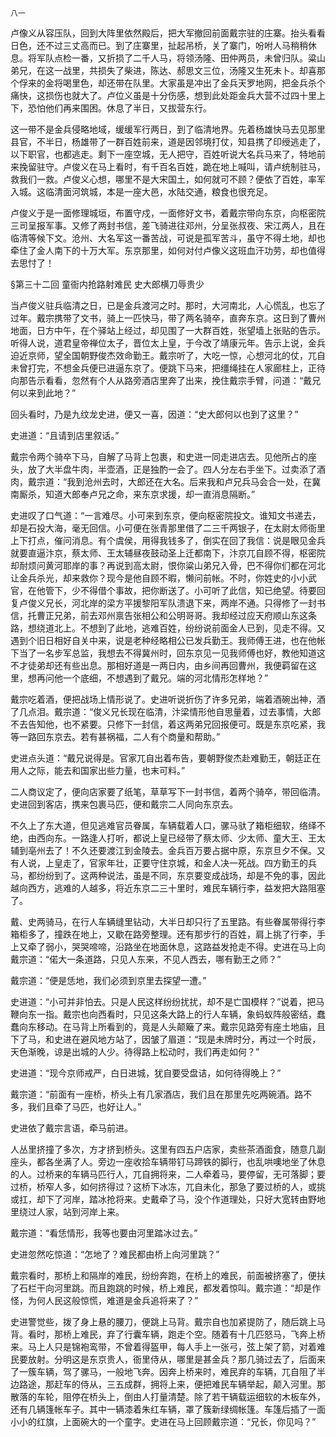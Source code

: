     八一 

   卢像义从容压队，回到大阵里依然殿后，把大军撤回前面戴宗驻的庄寨。抬头看看日色，还不过三丈高而已。到了庄寨里，扯起吊桥，关了寨门，吩咐人马稍稍休息。将军队点检一番，又折损了二千人马，将领汤隆、田仲两员，未曾归队。粱山弟兄，在这一战里，共损失了柴进，陈达、郝思文三位，汤隆又生死未卜。却喜那个俘来的金将喝里色，却还带在队里。大家虽是冲出了金兵天罗地网，把金兵杀个痛快，这损伤也就大了。卢位义虽是十分伤感，想到此处距金兵大营不过四十里上下，恐怕他们再来围困。休息了半日，又拔营东行。

   这一带不是金兵侵略地域，缓缓军行两日，到了临清地界。先着杨雄快马去见那里县官，不半日，杨雄带了一群百姓前来，道是因邻境打仗，知县携了印绶逃走了，以下职官，也都逃走。剩下一座空城，无人把守，百姓听说大名兵马来了，特地前来挽留驻守。卢俊义在马上看时，有千百名百姓，跪在地上喊叫，请卢统制驻马，救我们一救。卢俊义心想，哪里不是大宋国土，如何就可不顾？便依了百姓，率军入城。这临清面河筑城，本是一座大邑，水陆交通，粮食也很充足。

   卢俊义于是一面修理城垣，布置守戍，一面修好文书，着戴宗带向东京，向枢密院三司呈报军事。又修了两封书信，差飞骑进往邓州，分呈张叔夜、宋江两人，且在临清等候下文。沧州、大名军这一番苦战，可说是孤军苦斗，虽守不得土地，却也牵住了金人南下的十万大军。东京那里，如何对付卢像义这班血汗功劳，却也值得去思忖了！

   §第三十二回 童衙内抢路射难民 史大郎横刀辱贵少

   当卢俊义驻兵临清之日，已是金兵渡河之时。那时，大河南北，人心慌乱，也忘了过年。戴宗携带了文书，骑上一匹快马，带了两名骑卒，直奔东京。这日到了曹州地面，日方中午，在个驿站上经过，却见围了一大群百姓，张望墙上张贴的告示。听得人说，道君皇帝禅位太子，晋位太上皇，于今改了靖康元年。告示上说，金兵迫近京师，望全国朝野俊杰效命勤王。戴宗听了，大吃一惊，心想河北的仗，兀自未曾打完，不想金兵便已进逼东京了。便跳下马来，把缰绳挂在人家廊柱上，正待向那告示看看，忽然有个人从路旁酒店里奔了出来，挽住戴宗手臂，问道：“戴兄何以来到此地？”

   回头看时，乃是九纹龙史进，便又一喜，因道：“史大郎何以也到了这里？”

   史进道：“且请到店里叙话。”

   戴宗令两个骑卒下马，自解了马背上包裹，和史进一同走进店去。见他所占的座头，放了大半盘牛肉，半壶酒，正是独酌一会了。四人分左右手坐下。过卖添了酒肉，戴宗道：“我到沧州去时，大郎还在大名。后来我和卢兄兵马会合一处，在冀南厮杀，知道大郎奉卢兄之命，来东京求援，却一直消息隔断。”

   史进叹了口气道：“一言难尽。小可来到东京，便向枢密院投文。谁知文书递去，却是石投大海，毫无回信。小可便在张青那里借了二三千两银子，在太尉太师衙里上下打点，催问消息。有个虞侯，用得我钱多了，倒实在回了我信：说是眼见金兵就要直逼汴京，蔡太师、王太辅昼夜鼓动圣上迁都南下，汴京兀自顾不得，枢密院却耐烦问黄河耶岸的事？再说到高太尉，恨你粱山弟兄入骨，巴不得你们都在河北让金兵杀光，却来救你？现今是他自顾不暇，懒问前帐。不时，你姓史的小小武官，在他管下，少不得借个事故，把你断送了。小可听了此信，知已绝望。待要回复卢俊义兄长，河北岸的梁方平援黎阳军队溃退下来，两岸不通。只得修了一封书信，托曹正兄弟，前去邓州禀告张相公和公明哥哥。我却经过应天府顺山东这条路，想绕道北上。不想到了此地，逃难百姓，纷纷说前面金人已到，见走不得。又遇到个旧日相好自关中来，说是老种经略相公已发兵勤王。我师傅王进，也在他帐下当了一名步军总监，我想去不得冀州时，回东京见一见我师傅也好，教他知道这不才徒弟却还有些出息。那相好道是一两日内，由乡间再回曹州，我便羁留在这里，想再问他一个底细，不想遇到了戴兄。端的河北情形怎样地？”

   戴宗吃着酒，便把战场上情形说了。史进听说折伤了许多兄弟，端着酒碗出神，酒了几点泪。戴宗道：“俊义兄长现在临清，汴梁情形他自思量着，过去事情，大郎不去告知他，也不紧要。只修下一封信，着这两弟兄回报便可。既是东京吃紧，我等一路回东京去。若有甚祸福，二人有个商量和帮助。”

   史进点头道：“戴兄说得是。官家兀自出着布告，要朝野俊杰赴难勤王，朝廷正在用人之际，能去和国家出些力量，也末可料。”

   二人商议定了，便向店家要了纸笔，草草写下一封书信，着两个骑卒，带回临清。史进回到客店，携来包裹马匹，便和戴宗二人同向东京去。

   不久上了东大道，但见逃难官员眷属，车辆载着人口，骡马驮了箱柜细软，络绎不绝，由西向东。一路逢人打听，都说上皇已经带了蔡太师、少太师、童大王、王太辅到亳州去了！不久还要渡江到金陵去。金兵百万要占据中原，东京旦夕不保。又有人说，上皇走了，官家年壮，正要守住京城，和金人决一死战。四方勤王的兵马，都纷纷到了。这两种说法，虽是不同，东京要变成战场，却是不免的事，因此越向西方，逃难的人越多，将近东京二三十里时，难民车辆行李，益发把大路阻塞了。

   戴、史两骑马，在行人车辆缝里钻动，大半日却只行了五里路。有些眷属带得行李箱柜多了，撞跌在地上，又歇在路旁整理。还有那步行的百姓，肩上挑了行李，手上又牵了弱小，哭哭啼啼，沿路坐在地面休息，这路益发抢走不得。史进在马上向戴宗道：“偌大一条道路，只见人东来，不见人西去，哪有勤王之师？”

   戴宗道：“便是恁地，我们必须到京里去探望一遭。”

   史进道：“小可并非怕去。只是人民这样纷纷扰扰，却不是亡国模样？”说着，把马鞭向东一指。戴宗也向西看时，只见这条大路上的行人车辆，象蚂蚁阵般密结，蠢蠢向东移动。在马背上所看到的，竟是人头颠簸了来。戴宗见路旁有座土地庙，且下了马，和史进在避风地方站了，因皱了眉道：“现是未牌时分，再过一个时辰，天色渐晚，谅是出城的人少。待得路上松动时，我们再走如何？”

   史进道：“现今京师戒严，白日进城，犹自要受盘诘，如何待得晚上？”

   戴宗道：“前面有一座桥，桥头上有几家酒店，我们且在那里先吃两碗酒。路不多，我们且牵了马匹，也好让人。”

   史进依了戴宗言语，牵马前进。

   人丛里挤撞了多次，方才挤到桥头。这里有四五户店家，卖些茶酒面食，随意几副座头，都各坐满了人。旁边一座收拾车辆带钉马蹄铁的脚行，也乱哄噢地坐了休息的人。过桥来的车辆马匹行人，兀自拥将来，二人牵着马，要停留，无可落脚；要过桥，桥窄人多，如何挤得过？这桥下冰冻，兀自未化，那急了要过桥的人，或挑或扛，却下了河岸，踏冰抢将来。史戴牵了马，没个作道理处，只好大宽转由野地里绕过人家，站到河岸上来。

   戴宗道：“看恁情形，我等也要由河里踏冰过去。”

   史进忽然吃惊道：“怎地了？难民都由桥上向河里跳？”

   戴宗看时，那桥上和隔岸的难民，纷纷奔跑，在桥上的难民，前面被挤塞了，便扶了石栏干向河里跳。而且跑跳的时候，桥上难民，都发着惊叫。戴宗道：“却是作怪，为何人民这般惊慌，难道是金兵追将来了？”

   史进警觉些，拨了身上悬的腰刀，便跳上马背。戴宗自也加紧提防了，随后跳上马背。看时，那桥上难民，弃了行囊车辆，跑走个空。随着有十几匹怒马，飞奔上桥来。马上人只是锦袍鸾带，不曾着得盔甲，每人手上一张弓，弦上架了箭，对着难民要放射。分明这是东京贵人，衙里侍从，哪里是甚金兵？那几骑过去了，后面来了一簇车辆，驾了骡马，一般地飞奔。因奔上桥来时，难民弃的车辆，兀自阻了半边路途，那赶车的侍从，三五成群，拥将上来，便把难民车辆举起，颠入河里。那散落的车轮，阻停在桥头上，倒由人打量清楚。除了若干辆载运细软的木板车外，还有几辆篷帐车子。其中一辆漆着朱红车辆，罩了簇新绿绸帐篷。车篷后插了一面小小的红旗，上面碗大的一个童字。史进在马上回顾戴宗道：“兄长，你见吗？”

